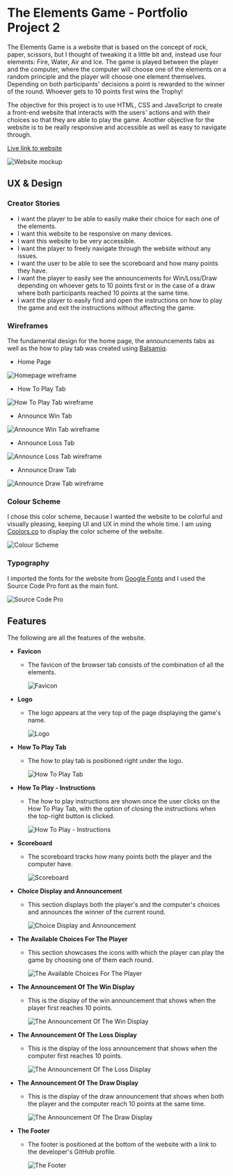 # **The Elements Game - Portfolio Project 2**

The Elements Game is a website that is based on the concept of rock, paper, scissors, but I thought of tweaking it a little bit and, instead use four elements: Fire, Water, Air and Ice. The game is played between the player and the computer, where the computer will choose one of the elements on a random principle and the player will choose one element themselves. Depending on both participants' decisions a point is rewarded to the winner of the round. Whoever gets to 10 points first wins the Trophy!

The objective for this project is to use HTML, CSS and JavaScript to create a front-end website that interacts with the users' actions and with their choices so that they are able to play the game. Another objective for the website is to be really responsive and accessible as well as easy to navigate through.

[Live link to website](https://devnickocodes.github.io/the-elements-game/)

![Website mockup](https://github.com/devnickocodes/the-elements-game/blob/main/documentation/mock-up.png)

## **UX & Design**

### **Creator Stories**

- I want the player to be able to easily make their choice for each one of the elements.
- I want this website to be responsive on many devices.
- I want this website to be very accessible.
- I want the player to freely navigate through the website without any issues.
- I want the user to be able to see the scoreboard and how many points they have.
- I want the player to easily see the announcements for Win/Loss/Draw depending on whoever gets to 10 points first or in the case of a draw where both participants reached 10 points at the same time.
- I want the player to easily find and open the instructions on how to play the game and exit the instructions without affecting the game.

### **Wireframes**

The fundamental design for the home page, the announcements tabs as well as the how to play tab was created using [Balsamiq](https://balsamiq.com/).

- Home Page

![Homepage wireframe](https://github.com/devnickocodes/the-elements-game/blob/main/documentation/home-page-wireframe.png)

- How To Play Tab

![How To Play Tab wireframe](https://github.com/devnickocodes/the-elements-game/blob/main/documentation/how-to-play-wireframe.png)

- Announce Win Tab

![Announce Win Tab wireframe](https://github.com/devnickocodes/the-elements-game/blob/main/documentation/announce-win-tab-wireframe.png)

- Announce Loss Tab

![Announce Loss Tab wireframe](https://github.com/devnickocodes/the-elements-game/blob/main/documentation/announce-loss-tab-wireframe.png)

- Announce Draw Tab

![Announce Draw Tab wireframe](https://github.com/devnickocodes/the-elements-game/blob/main/documentation/announce-draw-tab-wireframe.png)

### **Colour Scheme**

I chose this color scheme, because I wanted the website to be colorful and visually pleasing, keeping UI and UX in mind the whole time. I am using [Coolors.co](https://coolors.co/f5df99-fccbbc-16a7ac-9497f0-ffbf49-fde1d6-ff0000-054ff0-4a6aa0-00ccff) to display the color scheme of the website.

![Colour Scheme](https://github.com/devnickocodes/the-elements-game/blob/main/documentation/coolors-color-scheme.png)

### **Typography**

I imported the fonts for the website from [Google Fonts](https://fonts.google.com/?query=Source+Code+Pro) and I used the Source Code Pro font as the main font.

![Source Code Pro](https://github.com/devnickocodes/the-elements-game/blob/main/documentation/google-fonts-source-code-pro.png)

## **Features**

The following are all the features of the website.

- **Favicon**

  - The favicon of the browser tab consists of the combination of all the elements.

    ![Favicon](https://github.com/devnickocodes/the-elements-game/blob/main/documentation/android-chrome-192x192.png)

- **Logo**

  - The logo appears at the very top of the page displaying the game's name.

    ![Logo](https://github.com/devnickocodes/the-elements-game/blob/main/documentation/logo.png)

- **How To Play Tab**

  - The how to play tab is positioned right under the logo.

    ![How To Play Tab](https://github.com/devnickocodes/the-elements-game/blob/main/documentation/how-to-play.png)

- **How To Play - Instructions**

  - The how to play instructions are shown once the user clicks on the How To Play Tab, with the option of closing the instructions when the top-right button is clicked.

    ![How To Play - Instructions](https://github.com/devnickocodes/the-elements-game/blob/main/documentation/how-to-play-tab-opened.png)

- **Scoreboard**

  - The scoreboard tracks how many points both the player and the computer have.

    ![Scoreboard](https://github.com/devnickocodes/the-elements-game/blob/main/documentation/scoreboard.png)

- **Choice Display and Announcement**

  - This section displays both the player's and the computer's choices and announces the winner of the current round.

    ![Choice Display and Announcement](https://github.com/devnickocodes/the-elements-game/blob/main/documentation/choice-display-and-winner-of-round-announcement.png)

- **The Available Choices For The Player**

  - This section showcases the icons with which the player can play the game by choosing one of them each round.

    ![The Available Choices For The Player](https://github.com/devnickocodes/the-elements-game/blob/main/documentation/icons-of-elements.png)

- **The Announcement Of The Win Display**

  - This is the display of the win announcement that shows when the player first reaches 10 points.

    ![The Announcement Of The Win Display](https://github.com/devnickocodes/the-elements-game/blob/main/documentation/announce-win-display.png)

- **The Announcement Of The Loss Display**

  - This is the display of the loss announcement that shows when the computer first reaches 10 points.

    ![The Announcement Of The Loss Display](https://github.com/devnickocodes/the-elements-game/blob/main/documentation/announce-loss-display.png)

- **The Announcement Of The Draw Display**

  - This is the display of the draw announcement that shows when both the player and the computer reach 10 points at the same time.

    ![The Announcement Of The Draw Display](https://github.com/devnickocodes/the-elements-game/blob/main/documentation/announce-draw-display.png)

- **The Footer**

  - The footer is positioned at the bottom of the website with a link to the developer's GitHub profile.

    ![The Footer](https://github.com/devnickocodes/the-elements-game/blob/main/documentation/footer.png)
